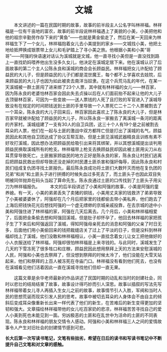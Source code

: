 # <center> 文城 </center> #

&emsp;&emsp;本文讲述的一篇在民国时期的故事，故事的前半段主人公名字叫林祥福。林祥福是一位有千亩地的富农，故事的前半段说林祥福遇上了美貌的小美，小美把他和他的祖宗辛勤劳作存下来的“黄鱼”——也就是黄金偷走了，然后在某一天回来为林祥福生下了一个女儿，林祥福抱着女儿去小美提到的家乡——文城找小美，他把土地给抵押换成银票带上女儿和毛驴踏上了寻小美之旅。他根据小美和小美“哥哥”——阿强的快语速对话认为溪城就是文城，他一直寻找小美但是一直没找到路上一直找奶妈喂养他出生没多久女儿，他决定在溪城定居下来。他在溪城认识了后面故事的第二个主人公陈永良和溪城的商会会长顾益民。林祥福把女儿许配给了顾益民的大儿子，但是顾益民的儿子们都是混世魔王，每个都不上学喜欢去妓院，后来顾益民的大儿子也因为如此被卖去南洋当奴隶。在这个兵荒马乱的年代，在某一天溪城被一群土匪闯了进来绑了23个人票，其中就有林祥福的女儿——林百家，因为陈永良的老婆怕林百家会因此失去贞操以后在人们面前抬不起来让他的大儿子去顶替林百家，可因为一些变故——送人票钱的人死了且打败的军官进入了溪城导致没有在规定的时间把钱送到土匪的手里导致一个人票死亡二十二个人票被割去了一个耳朵，陈永良的大儿子回来后，林百家因此喜欢上了陈永良的大儿子，但是林百家早就被许配给了顾益民的大儿子，所以陈永良一家搬去了离溪城一条河的距离的齐家村。溪城组建了一支有30人的自卫兵团，这三十个人有19个是之前被割去耳朵的人票，他们在一起与土匪的激战中双方都阵亡但是打出了溪城的名气，顾益民因此和其他自卫团达成了协议互帮互助，但是土匪见溪城武器精良且训练有素不好攻打溪城，因此想办法把顾益民给吸引出来将其绑架，并以其想溪城提出谈判用顾益民换取溪城所有的枪支。林祥福带上枪支去换顾益民却因此被土匪用尖刀从右耳贯穿导致死亡。土匪搬家顾益民的地方正好是陈永良的家，陈永良让村民们逃离后把顾益民救出但却导致还没走掉的村民遭土匪杀害和强奸侮辱，因此陈永良和村民们组成复仇团寻找土匪报仇，最后陈永良成功将土匪们大数歼灭而他在复仇团的兄弟“和尚”和土匪头子进行拼搏的时候失血过多死去了，而土匪头子也因此双目失明被同伴抛弃在码头当起了算命先生。陈永良通过土匪的口传找到了土匪头子用尖刀为林祥福报仇。
&emsp;&emsp;本文的后半段讲述了小美和阿强的故事，小美是阿强的童养媳。有一天，小美的弟弟丢失了卖猪的铜钱，小美用丈夫家的钱救济了弟弟导致了小美被婆婆休了，阿强却在几个月后把家里的钱都偷去带小美私奔，他们跑去了上海后把钱快花光后想找阿强的一个虚无缥缈的京城亲戚投靠，在去京城的途中小美和阿强住进了林祥福的家，阿强在几天后离去。几个月后，小美和林祥福相爱了，后面把金条偷去想和阿强回溪城，但是肚子却怀孕了，他回去林祥福的家把孩子生了下来后和阿强返回了溪城，得知阿强母亲死去的消息和阿强的父亲了时日无多，后面他们用小美偷回来的钱把裁缝店关了过上了平淡的日子，但是没料到林祥福却找上了溪城，他们没敢和林祥福相认，小美一直挂念着女儿让女工把他做好的小人衣服送给了林祥福，阿强却很怕林祥福是上来寻钱的。与此同时，溪城发生了几天的下雪冻死了很多牲口和庄稼，顾益民因此想用祭拜上天的方法来安慰溪城的人民，阿强和小美也去祭拜了，但没想到祭拜的时候太冷了，他们没能在大雪天站起来，他们和祭拜的上百人被冻死在寺庙门口。林祥福没有看到他们死去，也没有在溪城看见他们活着因此一直在溪城寻找他们但却一直无果。


&emsp;&emsp;这篇文章是余华老师最新的作品讲述了民国时期的动乱和当时的封建社会，同时以悲壮的结局结束了故事，故事设计得巧妙而引人深思。故事以插叙的写法先写林祥福带着女儿寻人再插入生女儿之前的故事，故事情节引人入胜，军阀和当时人民的思想荒诞而现实引发人民的思考。故事中被切去耳朵的人身体会不由自主的倾斜后变成耳朵像重新长出来一样代表了他们的新生，在苦难后的新生变得更加的坚韧和强大。文章描绘林祥福带他的女儿吃百家奶的悲凉，林祥福苦苦寻找自己的爱人小美到死也未能见到一面。穷凶极恶的土匪和在乱世中为活命的土匪的不同表现。陈永良和林祥福的朋友交情令人感动。阿强和小美和林祥福三人之间的爱情故事令人产生对旧社会的封建情节感到可悲。

**长大后第一次写读书笔记，文笔有些拙劣，希望在日后的读书和写读书笔记中不断提升自己文笔和对文章的感触。**